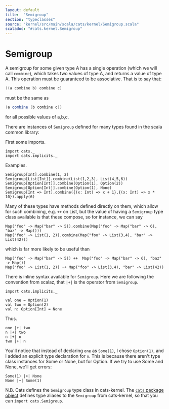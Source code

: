 ```yaml
---
layout: default
title:  "Semigroup"
section: "typeclasses"
source: "kernel/src/main/scala/cats/kernel/Semigroup.scala"
scaladoc: "#cats.kernel.Semigroup"
---
```

# Semigroup

A semigroup for some given type A has a single operation
(which we will call `combine`), which takes two values of type A, and
returns a value of type A. This operation must be guaranteed to be
associative. That is to say that:

```scala
((a combine b) combine c)
```

must be the same as

```scala
(a combine (b combine c))
```

for all possible values of a,b,c.

There are instances of `Semigroup` defined for many types found in the
scala common library:

First some imports.

```tut:silent
import cats._
import cats.implicits._
```

Examples.

```tut:book
Semigroup[Int].combine(1, 2)
Semigroup[List[Int]].combine(List(1,2,3), List(4,5,6))
Semigroup[Option[Int]].combine(Option(1), Option(2))
Semigroup[Option[Int]].combine(Option(1), None)
Semigroup[Int => Int].combine({(x: Int) => x + 1},{(x: Int) => x * 10}).apply(6)
```

Many of these types have methods defined directly on them,
which allow for such combining, e.g. `++` on List, but the
value of having a `Semigroup` type class available is that these
compose, so for instance, we can say

```tut:book
Map("foo" -> Map("bar" -> 5)).combine(Map("foo" -> Map("bar" -> 6), "baz" -> Map()))
Map("foo" -> List(1, 2)).combine(Map("foo" -> List(3,4), "bar" -> List(42)))
```

which is far more likely to be useful than

```tut:book
Map("foo" -> Map("bar" -> 5)) ++  Map("foo" -> Map("bar" -> 6), "baz" -> Map())
Map("foo" -> List(1, 2)) ++ Map("foo" -> List(3,4), "bar" -> List(42))
```

There is inline syntax available for `Semigroup`. Here we are
following the convention from scalaz, that `|+|` is the
operator from `Semigroup`.

```tut:silent
import cats.implicits._

val one = Option(1)
val two = Option(2)
val n: Option[Int] = None
```

Thus.

```tut:book
one |+| two
n |+| two
n |+| n
two |+| n
```

You'll notice that instead of declaring `one` as `Some(1)`, I chose
`Option(1)`, and I added an explicit type declaration for `n`. This is
because there aren't type class instances for Some or None, but for
Option. If we try to use Some and None, we'll get errors:

```tut:nofail
Some(1) |+| None
None |+| Some(1)
```

N.B.
Cats defines the `Semigroup` type class in cats-kernel. The [`cats` package object](https://github.com/typelevel/cats/blob/master/core/src/main/scala/cats/package.scala)
defines type aliases to the `Semigroup` from cats-kernel, so that you can
`import cats.Semigroup`.

